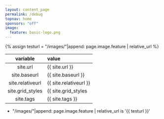 ```yaml
---
layout: content_page
permalink: /debug
topnav: home
sponsors: "off"
image:
  feature: basic-logo.png
---
```



{% assign testurl = "/images/"|append: page.image.feature | relative_url %}

| variable  |  value |
|:----------:|:-------|
|site.url | {{ site.url }}|
|site.baseurl | {{ site.baseurl }} |
|site.relativeurl | {{ site.relativeurl }} |
|site.grid_styles | {{ site.grid_styles|join: "," }} |
|site.tags | {{ site.tags }} |

* "/images/"|append: page.image.feature \| relative_url is '{{ testurl }}'
